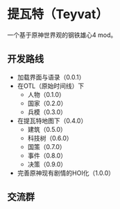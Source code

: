 # 提瓦特（Teyvat）

一个基于原神世界观的钢铁雄心4 mod。

## 开发路线

- 加载界面与语录（0.0.1）
- 在OTL（原始时间线）下
    - 人物（0.1.0）
    - 国家（0.2.0）
    - 兵模（0.3.0）
- 在提瓦特地图下（0.4.0）
    - 建筑（0.5.0）
    - 科技树（0.6.0）
    - 国策（0.7.0）
    - 事件（0.8.0）
    - 决策（0.9.0）
- 完善原神现有剧情的HOI化（1.0.0）

## 交流群
